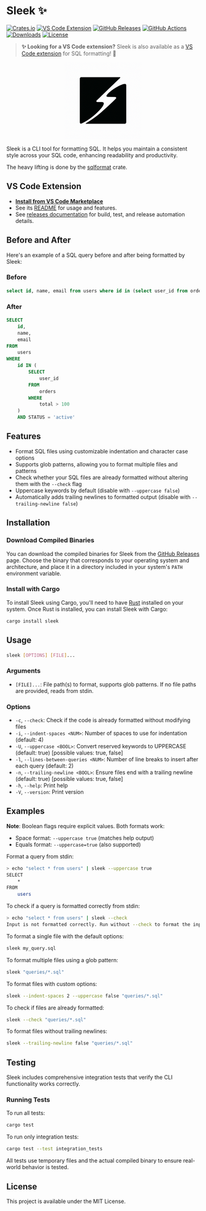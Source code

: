 # Sleek ✨

[![Crates.io](https://img.shields.io/crates/v/sleek?logo=rust&logoColor=white&label=CLI)](https://crates.io/crates/sleek)
[![VS Code Extension](https://img.shields.io/visual-studio-marketplace/v/lucent.sleek-sql?logo=visualstudiocode&logoColor=white&label=VS%20Code)](https://marketplace.visualstudio.com/items?itemName=lucent.sleek-sql)
[![GitHub Releases](https://img.shields.io/github/v/release/nrempel/sleek?logo=github&logoColor=white&label=Latest)](https://github.com/nrempel/sleek/releases)
[![GitHub Actions](https://img.shields.io/github/actions/workflow/status/nrempel/sleek/rust.yml?logo=github&logoColor=white&label=CI)](https://github.com/nrempel/sleek/actions)
[![Downloads](https://img.shields.io/crates/d/sleek?logo=rust&logoColor=white)](https://crates.io/crates/sleek)
[![License](https://img.shields.io/crates/l/sleek?color=blue)](https://github.com/nrempel/sleek/blob/main/LICENSE)

> **✨ Looking for a VS Code extension?**
> Sleek is also available as a [VS Code extension](https://marketplace.visualstudio.com/items?itemName=lucent.sleek-sql) for SQL formatting! 🚀

<p align="center">
  <img src="./sleek.png" alt="Sleek Logo" width="200" />
</p>

Sleek is a CLI tool for formatting SQL. It helps you maintain a consistent style
across your SQL code, enhancing readability and productivity.

The heavy lifting is done by the
[sqlformat](https://github.com/shssoichiro/sqlformat-rs) crate.

## VS Code Extension

- **[Install from VS Code Marketplace](https://marketplace.visualstudio.com/items?itemName=lucent.sleek-sql)**
- See its [README](./vscode-extension/README.md) for usage and features.
- See [releases documentation](./RELEASES.md) for build, test, and release automation details.

## Before and After

Here's an example of a SQL query before and after being formatted by Sleek:

### Before

```sql
select id, name, email from users where id in (select user_id from orders where total > 100) and status = 'active'
```

### After

```sql
SELECT
    id,
    name,
    email
FROM
    users
WHERE
    id IN (
        SELECT
            user_id
        FROM
            orders
        WHERE
            total > 100
    )
    AND STATUS = 'active'
```

## Features

- Format SQL files using customizable indentation and character case options
- Supports glob patterns, allowing you to format multiple files and patterns
- Check whether your SQL files are already formatted without altering them with
  the `--check` flag
- Uppercase keywords by default (disable with `--uppercase false`)
- Automatically adds trailing newlines to formatted output (disable with `--trailing-newline false`)

## Installation

### Download Compiled Binaries

You can download the compiled binaries for Sleek from the
[GitHub Releases](https://github.com/nrempel/sleek/releases) page. Choose the
binary that corresponds to your operating system and architecture, and place it
in a directory included in your system's `PATH` environment variable.

### Install with Cargo

To install Sleek using Cargo, you'll need to have
[Rust](https://www.rust-lang.org/tools/install) installed on your system. Once
Rust is installed, you can install Sleek with Cargo:

```bash
cargo install sleek
```

## Usage

```bash
sleek [OPTIONS] [FILE]...
```

### Arguments

- `[FILE]...`: File path(s) to format, supports glob patterns. If no file paths are provided, reads from stdin.

### Options

- `-c`, `--check`: Check if the code is already formatted without modifying files
- `-i`, `--indent-spaces <NUM>`: Number of spaces to use for indentation (default: 4)
- `-U`, `--uppercase <BOOL>`: Convert reserved keywords to UPPERCASE (default: true) [possible values: true, false]
- `-l`, `--lines-between-queries <NUM>`: Number of line breaks to insert after each query (default: 2)
- `-n`, `--trailing-newline <BOOL>`: Ensure files end with a trailing newline (default: true) [possible values: true, false]
- `-h`, `--help`: Print help
- `-V`, `--version`: Print version

## Examples

**Note**: Boolean flags require explicit values. Both formats work:

- Space format: `--uppercase true` (matches help output)
- Equals format: `--uppercase=true` (also supported)

Format a query from stdin:

```bash
> echo "select * from users" | sleek --uppercase true
SELECT
    *
FROM
    users
```

To check if a query is formatted correctly from stdin:

```bash
> echo "select * from users" | sleek --check
Input is not formatted correctly. Run without --check to format the input.
```

To format a single file with the default options:

```bash
sleek my_query.sql
```

To format multiple files using a glob pattern:

```bash
sleek "queries/*.sql"
```

To format files with custom options:

```bash
sleek --indent-spaces 2 --uppercase false "queries/*.sql"
```

To check if files are already formatted:

```bash
sleek --check "queries/*.sql"
```

To format files without trailing newlines:

```bash
sleek --trailing-newline false "queries/*.sql"
```

## Testing

Sleek includes comprehensive integration tests that verify the CLI functionality works correctly.

### Running Tests

To run all tests:

```bash
cargo test
```

To run only integration tests:

```bash
cargo test --test integration_tests
```

All tests use temporary files and the actual compiled binary to ensure real-world behavior is tested.

## License

This project is available under the MIT License.
